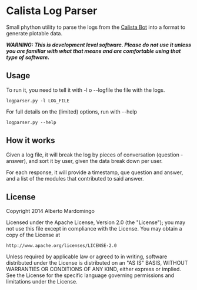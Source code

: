 Calista Log Parser
====================
Small phython utility to parse the logs from the [Calista Bot](https://github.com/gsi-upm/calista-bot) into a format to generate plotable data.

***WARNING: This is development level software.  Please do not use it unless you
             are familiar with what that means and are comfortable using that type
             of software.***

Usage
---------------------------------------
To run it, you need to tell it with -l o --logfile the file with the logs.
    
    logparser.py -l LOG_FILE

For full details on the (limited) options, run with --help
    
    logparser.py --help

How it works
---------------------------------------

Given a log file, it will break the log by pieces of conversation (question - answer), and
sort it by user, given the data break down per user.

For each response, it will provide a timestamp, que question and answer, and a list of the modules that
contributed to said answer.

License
---------------------------------------
Copyright 2014 Alberto Mardomingo

Licensed under the Apache License, Version 2.0 (the "License");
you may not use this file except in compliance with the License.
You may obtain a copy of the License at

    http://www.apache.org/licenses/LICENSE-2.0

Unless required by applicable law or agreed to in writing, software
distributed under the License is distributed on an "AS IS" BASIS,
WITHOUT WARRANTIES OR CONDITIONS OF ANY KIND, either express or implied.
See the License for the specific language governing permissions and
limitations under the License.


